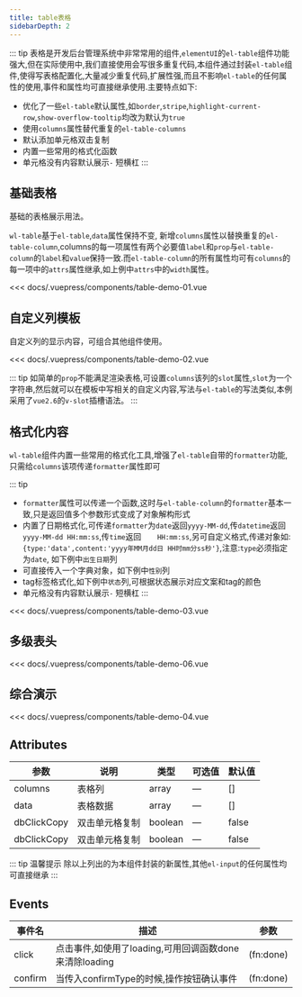 ```yaml
---
title: table表格
sidebarDepth: 2
---
```


::: tip
表格是开发后台管理系统中非常常用的组件,`elementUI`的`el-table`组件功能强大,但在实际使用中,我们直接使用会写很多重复代码,本组件通过封装`el-table`组件,使得写表格配置化,大量减少重复代码,扩展性强,而且不影响`el-table`的任何属性的使用,事件和属性均可直接继承使用.主要特点如下:
- 优化了一些`el-table`默认属性,如`border`,`stripe`,`highlight-current-row`,`show-overflow-tooltip`均改为默认为`true`
- 使用`columns`属性替代重复的`el-table-columns`
- 默认添加单元格双击复制
- 内置一些常用的格式化函数
- 单元格没有内容默认展示`-` 短横杠
:::


## 基础表格
基础的表格展示用法。

`wl-table`基于`el-table`,`data`属性保持不变, 新增`columns`属性以替换重复的`el-table-column`,columns的每一项属性有两个必要值`label`和`prop`与`el-table-column`的`label`和`value`保持一致.而`el-table-column`的所有属性均可有`columns`的每一项中的`attrs`属性继承,如上例中`attrs`中的`width`属性。

<demo-block>
<table-demo-01 slot="source"></table-demo-01>

<<< docs/.vuepress/components/table-demo-01.vue

</demo-block>

## 自定义列模板
自定义列的显示内容，可组合其他组件使用。

<demo-block>
<table-demo-02 slot="source"></table-demo-02>

<<< docs/.vuepress/components/table-demo-02.vue

</demo-block>

::: tip
如简单的`prop`不能满足渲染表格,可设置`columns`该列的`slot`属性,`slot`为一个字符串,然后就可以在模板中写相关的自定义内容,写法与`el-table`的写法类似,本例采用了`vue2.6`的`v-slot`插槽语法。
::: 

## 格式化内容
`wl-table`组件内置一些常用的格式化工具,增强了`el-table`自带的`formatter`功能,只需给`columns`该项传递`formatter`属性即可

::: tip
- `formatter`属性可以传递一个函数,这时与`el-table-column`的`formatter`基本一致,只是返回值多个参数形式变成了对象解构形式
- 内置了日期格式化,可传递`formatter`为`date`返回`yyyy-MM-dd`,传`datetime`返回`yyyy-MM-dd HH:mm:ss`,传`time`返回`    HH:mm:ss`,另可自定义格式,传递对象如:`{type:'data',content:'yyyy年MM月dd日 HH时mm分ss秒'}`,注意:`type`必须指定为`date`, 如下例中`出生日期`列
- 可直接传入一个字典对象，如下例中`性别`列
- tag标签格式化,如下例中`状态`列,可根据状态展示对应文案和tag的颜色
- 单元格没有内容默认展示`-` 短横杠
:::
<demo-block>
<table-demo-03 slot="source"></table-demo-03>

<<< docs/.vuepress/components/table-demo-03.vue
</demo-block>

## 多级表头
<demo-block>
<table-demo-06 slot="source"></table-demo-06>

<<< docs/.vuepress/components/table-demo-06.vue
</demo-block>

## 综合演示

<demo-block>
<table-demo-04 slot="source"></table-demo-04>

<<< docs/.vuepress/components/table-demo-04.vue

</demo-block>

## Attributes

| 参数          | 说明            | 类型            | 可选值                 | 默认值   |
|-------------  |---------------- |---------------- |---------------------- |-------- |
| columns    | 表格列 | array    | — | [] |
| data | 表格数据 | array | — | [] |
| dbClickCopy | 双击单元格复制 | boolean |       —       | false |
| dbClickCopy | 双击单元格复制 | boolean |       —       | false |
::: tip  温馨提示
除以上列出的为本组件封装的新属性,其他`el-input`的任何属性均可直接继承
:::
## Events
| 事件名 | 描述 | 参数 |
|----| ----| ----|
| click | 点击事件,如使用了loading,可用回调函数done来清除loading  | (fn:done) |
| confirm | 当传入confirmType的时候,操作按钮确认事件  | (fn:done) |


